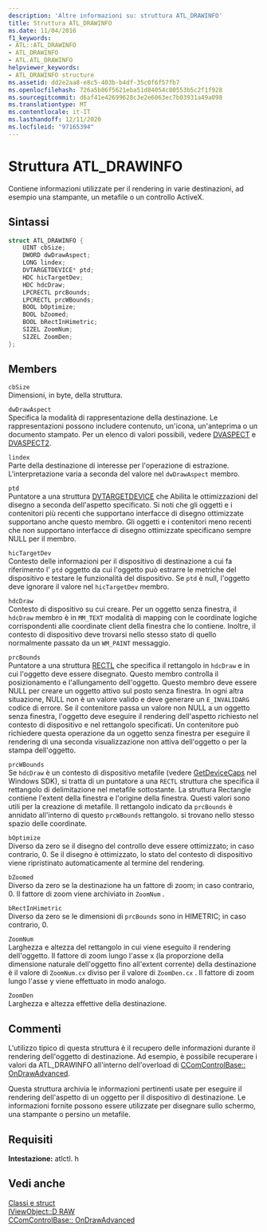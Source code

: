 ```yaml
---
description: 'Altre informazioni su: struttura ATL_DRAWINFO'
title: Struttura ATL_DRAWINFO
ms.date: 11/04/2016
f1_keywords:
- ATL::ATL_DRAWINFO
- ATL_DRAWINFO
- ATL.ATL_DRAWINFO
helpviewer_keywords:
- ATL_DRAWINFO structure
ms.assetid: dd2e2aa8-e8c5-403b-b4df-35c0f6f57fb7
ms.openlocfilehash: 726a5b86f5621eba51d84054c80553b5c2f1f928
ms.sourcegitcommit: d6af41e42699628c3e2e6063ec7b03931a49a098
ms.translationtype: MT
ms.contentlocale: it-IT
ms.lasthandoff: 12/11/2020
ms.locfileid: "97165394"
---
```

# <a name="atl_drawinfo-structure"></a>Struttura ATL_DRAWINFO

Contiene informazioni utilizzate per il rendering in varie destinazioni, ad esempio una stampante, un metafile o un controllo ActiveX.

## <a name="syntax"></a>Sintassi

```cpp
struct ATL_DRAWINFO {
    UINT cbSize;
    DWORD dwDrawAspect;
    LONG lindex;
    DVTARGETDEVICE* ptd;
    HDC hicTargetDev;
    HDC hdcDraw;
    LPCRECTL prcBounds;
    LPCRECTL prcWBounds;
    BOOL bOptimize;
    BOOL bZoomed;
    BOOL bRectInHimetric;
    SIZEL ZoomNum;
    SIZEL ZoomDen;
};
```

## <a name="members"></a>Members

`cbSize`<br/>
Dimensioni, in byte, della struttura.

`dwDrawAspect`<br/>
Specifica la modalità di rappresentazione della destinazione. Le rappresentazioni possono includere contenuto, un'icona, un'anteprima o un documento stampato. Per un elenco di valori possibili, vedere [DVASPECT](/windows/win32/api/wtypes/ne-wtypes-dvaspect) e [DVASPECT2](/windows/win32/api/ocidl/ne-ocidl-dvaspect2).

`lindex`<br/>
Parte della destinazione di interesse per l'operazione di estrazione. L'interpretazione varia a seconda del valore nel `dwDrawAspect` membro.

`ptd`<br/>
Puntatore a una struttura [DVTARGETDEVICE](/windows/win32/api/objidl/ns-objidl-dvtargetdevice) che Abilita le ottimizzazioni del disegno a seconda dell'aspetto specificato. Si noti che gli oggetti e i contenitori più recenti che supportano interfacce di disegno ottimizzate supportano anche questo membro. Gli oggetti e i contenitori meno recenti che non supportano interfacce di disegno ottimizzate specificano sempre NULL per il membro.

`hicTargetDev`<br/>
Contesto delle informazioni per il dispositivo di destinazione a cui fa riferimento l' `ptd` oggetto da cui l'oggetto può estrarre le metriche del dispositivo e testare le funzionalità del dispositivo. Se `ptd` è null, l'oggetto deve ignorare il valore nel `hicTargetDev` membro.

`hdcDraw`<br/>
Contesto di dispositivo su cui creare. Per un oggetto senza finestra, il `hdcDraw` membro è in `MM_TEXT` modalità di mapping con le coordinate logiche corrispondenti alle coordinate client della finestra che lo contiene. Inoltre, il contesto di dispositivo deve trovarsi nello stesso stato di quello normalmente passato da un `WM_PAINT` messaggio.

`prcBounds`<br/>
Puntatore a una struttura [RECTL](/windows/win32/api/windef/ns-windef-rectl) che specifica il rettangolo in `hdcDraw` e in cui l'oggetto deve essere disegnato. Questo membro controlla il posizionamento e l'allungamento dell'oggetto. Questo membro deve essere NULL per creare un oggetto attivo sul posto senza finestra. In ogni altra situazione, NULL non è un valore valido e deve generare un `E_INVALIDARG` codice di errore. Se il contenitore passa un valore non NULL a un oggetto senza finestra, l'oggetto deve eseguire il rendering dell'aspetto richiesto nel contesto di dispositivo e nel rettangolo specificati. Un contenitore può richiedere questa operazione da un oggetto senza finestra per eseguire il rendering di una seconda visualizzazione non attiva dell'oggetto o per la stampa dell'oggetto.

`prcWBounds`<br/>
Se `hdcDraw` è un contesto di dispositivo metafile (vedere [GetDeviceCaps](/windows/win32/api/wingdi/nf-wingdi-getdevicecaps) nel Windows SDK), si tratta di un puntatore a una `RECTL` struttura che specifica il rettangolo di delimitazione nel metafile sottostante. La struttura Rectangle contiene l'extent della finestra e l'origine della finestra. Questi valori sono utili per la creazione di metafile. Il rettangolo indicato da `prcBounds` è annidato all'interno di questo `prcWBounds` rettangolo. si trovano nello stesso spazio delle coordinate.

`bOptimize`<br/>
Diverso da zero se il disegno del controllo deve essere ottimizzato; in caso contrario, 0. Se il disegno è ottimizzato, lo stato del contesto di dispositivo viene ripristinato automaticamente al termine del rendering.

`bZoomed`<br/>
Diverso da zero se la destinazione ha un fattore di zoom; in caso contrario, 0. Il fattore di zoom viene archiviato in `ZoomNum` .

`bRectInHimetric`<br/>
Diverso da zero se le dimensioni di `prcBounds` sono in HIMETRIC; in caso contrario, 0.

`ZoomNum`<br/>
Larghezza e altezza del rettangolo in cui viene eseguito il rendering dell'oggetto. Il fattore di zoom lungo l'asse x (la proporzione della dimensione naturale dell'oggetto fino all'extent corrente) della destinazione è il valore di `ZoomNum.cx` diviso per il valore di `ZoomDen.cx` . Il fattore di zoom lungo l'asse y viene effettuato in modo analogo.

`ZoomDen`<br/>
Larghezza e altezza effettive della destinazione.

## <a name="remarks"></a>Commenti

L'utilizzo tipico di questa struttura è il recupero delle informazioni durante il rendering dell'oggetto di destinazione. Ad esempio, è possibile recuperare i valori da ATL_DRAWINFO all'interno dell'overload di [CComControlBase:: OnDrawAdvanced](ccomcontrolbase-class.md#ondrawadvanced).

Questa struttura archivia le informazioni pertinenti usate per eseguire il rendering dell'aspetto di un oggetto per il dispositivo di destinazione. Le informazioni fornite possono essere utilizzate per disegnare sullo schermo, una stampante o persino un metafile.

## <a name="requirements"></a>Requisiti

**Intestazione:** atlctl. h

## <a name="see-also"></a>Vedi anche

[Classi e struct](../../atl/reference/atl-classes.md)<br/>
[IViewObject::D RAW](/windows/win32/api/oleidl/nf-oleidl-iviewobject-draw)<br/>
[CComControlBase:: OnDrawAdvanced](../../atl/reference/ccomcontrolbase-class.md#ondrawadvanced)
